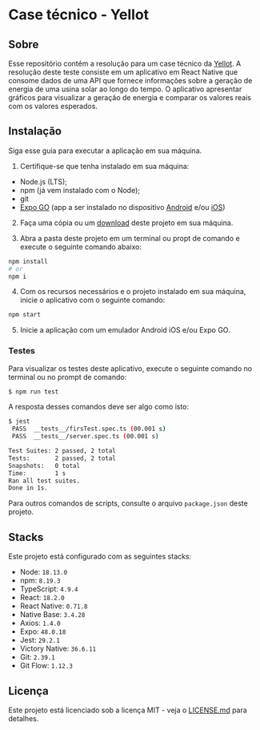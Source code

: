 # Case técnico - Yellot

## Sobre

Esse repositório contém a resolução para um case técnico da [Yellot](https://yellot.com.br/). A resolução deste teste consiste em um aplicativo em React Native que consome dados de uma API que fornece informações sobre a geração de energia de uma usina solar ao longo do tempo. O aplicativo apresentar gráficos para visualizar a geração de energia e comparar os valores reais com os valores esperados.

## Instalação

Siga esse guia para executar a aplicação em sua máquina.

1. Certifique-se que tenha instalado em sua máquina:

- Node.js (LTS);
- npm (já vem instalado com o Node);
- git
- [Expo GO](https://expo.dev/client) (app a ser instalado no dispositivo [Android](https://play.google.com/store/apps/details?id=host.exp.exponent&referrer=www) e/ou [iOS](https://apps.apple.com/app/apple-store/id982107779))

2. Faça uma cópia ou um [download](https://github.com/JefersonLucas/my-yellot/archive/refs/heads/main.zip) deste projeto em sua máquina.

3. Abra a pasta deste projeto em um terminal ou propt de comando e execute o seguinte comando abaixo:

```bash
npm install
# or
npm i
```

4. Com os recursos necessários e o projeto instalado em sua máquina, inicie o aplicativo com o seguinte comando:

```bash
npm start
```

5. Inicie a aplicação com um emulador Android iOS e/ou Expo GO.

### Testes

Para visualizar os testes deste aplicativo, execute o seguinte comando no terminal ou no prompt de comando:

```bash
$ npm run test
```

A resposta desses comandos deve ser algo como isto:

```bash
$ jest
 PASS  __tests__/firsTest.spec.ts (00.001 s)
 PASS  __tests__/server.spec.ts (00.001 s)

Test Suites: 2 passed, 2 total
Tests:       2 passed, 2 total
Snapshots:   0 total
Time:        1 s
Ran all test suites.
Done in 1s.
```

Para outros comandos de scripts, consulte o arquivo `package.json` deste projeto.

## Stacks

Este projeto está configurado com as seguintes stacks:

- Node: `18.13.0`
- npm: `8.19.3`
- TypeScript: `4.9.4`
- React: `18.2.0`
- React Native: `0.71.8`
- Native Base: `3.4.28`
- Axios: `1.4.0`
- Expo: `48.0.18`
- Jest: `29.2.1`
- Victory Native: `36.6.11`
- Git: `2.39.1`
- Git Flow: `1.12.3`

## Licença

Este projeto está licenciado sob a licença MIT - veja o [LICENSE.md](LICENSE.md) para detalhes.
